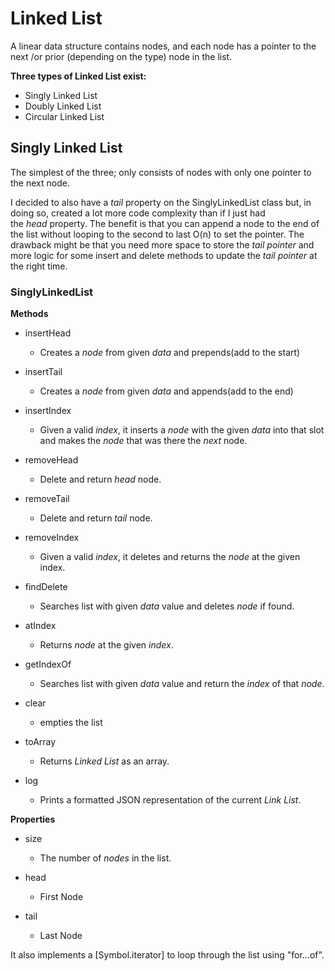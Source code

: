 # **Linked List**

A linear data structure contains nodes, and each node has a pointer to the next /or prior (depending on the type) node in the list.

**Three types of Linked List exist:**

- Singly Linked List
- Doubly Linked List
- Circular Linked List

## Singly Linked List

The simplest of the three; only consists of nodes with only one pointer to the next node.

I decided to also have a *tail* property on the SinglyLinkedList class but, in doing so, created a lot more code complexity than if I just had the *head* property. The benefit is that you can append a node to the end of the list without looping to the second to last O(n) to set the pointer. The drawback might be that you need more space to store the *tail pointer* and more logic for some insert and delete methods to update the *tail pointer* at the right time.

### SinglyLinkedList

**Methods**

- insertHead
  
  - Creates a *node* from given *data* and prepends(add to the start)

- insertTail
  
  - Creates a *node* from given *data* and appends(add to the end)

- insertIndex
  
  - Given a valid *index*, it inserts a *node* with the given *data* into that slot and makes the *node* that was there the *next* node.

- removeHead
  
  - Delete and return *head* node.

- removeTail
  
  - Delete and return *tail* node.

- removeIndex
  
  - Given a valid *index*, it deletes and returns the *node* at the given index.

- findDelete
  
  - Searches list with given *data* value and deletes *node* if found.

- atIndex
  
  - Returns *node* at the given *index*.

- getIndexOf
  
  - Searches list with given *data* value and return the *index* of that *node*.

- clear
  
  - empties the list

- toArray
  
  - Returns *Linked List* as an array.

- log
  
  - Prints a formatted JSON representation of the current *Link List*.

**Properties**

- size
  
  - The number of *nodes* in the list.

- head
  
  - First Node

- tail
  
  - Last Node

It also implements a [Symbol.iterator] to loop through the list using "for...of".
